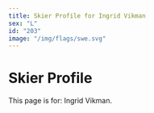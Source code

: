 ```yaml
---
title: Skier Profile for Ingrid Vikman
sex: "L"
id: "203"
image: "/img/flags/swe.svg" 
---
```


# Skier Profile

This page is for: Ingrid Vikman.
    